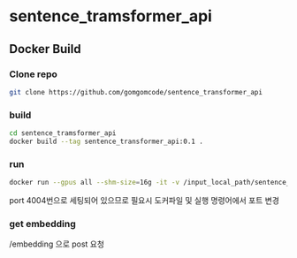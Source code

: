# sentence_tramsformer_api


## Docker Build

### Clone repo

```bash
git clone https://github.com/gomgomcode/sentence_transformer_api
```

### build

```bash
cd sentence_tramsformer_api
docker build --tag sentence_transformer_api:0.1 .
```

### run

```bash
docker run --gpus all --shm-size=16g -it -v /input_local_path/sentence_transformer_api/app:/app --rm -p 4004:4004 sentence_transformer_api:0.1
```

port 4004번으로 세팅되어 있으므로 필요시 도커파일 및 실행 명령어에서 포트 변경

### get embedding

/embedding 으로 post 요청